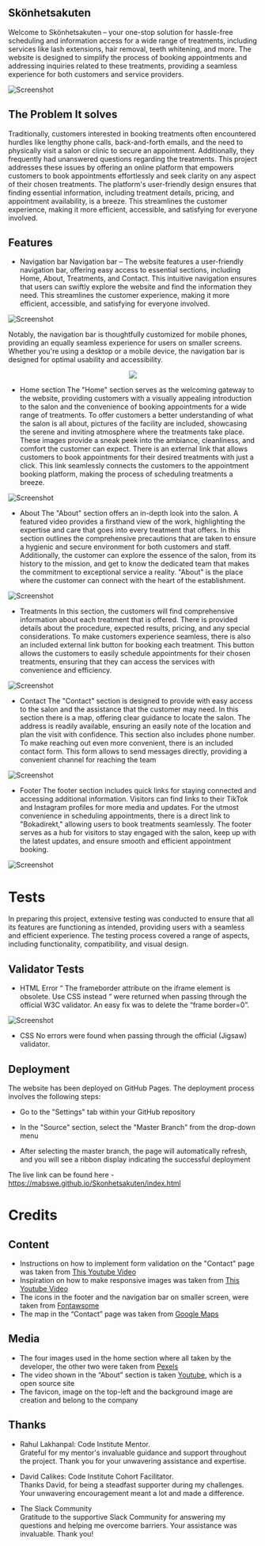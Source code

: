 ## Skönhetsakuten
Welcome to Skönhetsakuten – your one-stop solution for hassle-free scheduling and information access for a wide range of treatments, including services like lash extensions, hair removal, teeth whitening, and more. The website is designed to simplify the process of booking appointments and addressing inquiries related to these treatments, providing a seamless experience for both customers and service providers.



![Screenshot](assets/images/skonhet_mockup.JPG)


## The Problem It solves
Traditionally, customers interested in booking treatments often encountered hurdles like lengthy phone calls, back-and-forth emails, and the need to physically visit a salon or clinic to secure an appointment. Additionally, they frequently had unanswered questions regarding the treatments. This project addresses these issues by offering an online platform that empowers customers to book appointments effortlessly and seek clarity on any aspect of their chosen treatments. The platform's user-friendly design ensures that finding essential information, including treatment details, pricing, and appointment availability, is a breeze. This streamlines the customer experience, making it more efficient, accessible, and satisfying for everyone involved.

## Features

- Navigation bar
Navigation bar – The website features a user-friendly navigation bar, offering easy access to essential sections, including Home, About, Treatments, and Contact. This intuitive navigation ensures that users can swiftly explore the website and find the information they need.
This streamlines the customer experience, making it more efficient, accessible, and satisfying for everyone involved.

![Screenshot](assets/images/nav.JPG)

Notably, the navigation bar is thoughtfully customized for mobile phones, providing an equally seamless experience for users on smaller screens. Whether you're using a desktop or a mobile device, the navigation bar is designed for optimal usability and accessibility.

<p align="center"> <img src=assets/images/nav_phone.JPG> </p>

- Home section
The "Home" section serves as the welcoming gateway to the website, providing customers with a visually appealing introduction to the salon and the convenience of booking appointments for a wide range of treatments. To offer customers a better understanding of what the salon is all about, pictures of the facility are included, showcasing the serene and inviting atmosphere where the treatments take place. These images provide a sneak peek into the ambiance, cleanliness, and comfort the customer can expect.
There is an external link that allows customers to book appointments for their desired treatments with just a click. This link seamlessly connects the customers to the appointment booking platform, making the process of scheduling treatments a breeze.

![Screenshot](assets/images/home.JPG)

- About
The "About" section offers an in-depth look into the salon. A featured video provides a firsthand view of the work, highlighting the expertise and care that goes into every treatment that offers. In this section outlines the comprehensive precautions that are taken to ensure a hygienic and secure environment for both customers and staff. Additionally, the customer can explore the essence of the salon, from its history to the mission, and get to know the dedicated team that makes the commitment to exceptional service a reality. "About" is the place where the customer can connect with the heart of the establishment.

![Screenshot](assets/images/about.JPG)

- Treatments
In this section, the customers will find comprehensive information about each treatment that is offered. There is provided details about the procedure, expected results, pricing, and any special considerations. To make customers experience seamless, there is also an included external link button for booking each treatment. This button allows the customers to easily schedule appointments for their chosen treatments, ensuring that they can access the services with convenience and efficiency.

![Screenshot](assets/images/treatments.JPG)

- Contact
The "Contact" section is designed to provide with easy access to the salon and the assistance that the customer may need. In this section there is a map, offering clear guidance to locate the salon. The address is readily available, ensuring an easily note of the location and plan the visit with confidence. This section also includes phone number.
To make reaching out even more convenient, there is an included contact form. This form allows to send messages directly, providing a convenient channel for reaching the team

![Screenshot](assets/images/contact.JPG)

- Footer
The footer section includes quick links for staying connected and accessing additional information. Visitors can find links to their TikTok and Instagram profiles for more media and updates. For the utmost convenience in scheduling appointments, there is a direct link to "Bokadirekt," allowing users to book treatments seamlessly. The footer serves as a hub for visitors to stay engaged with the salon, keep up with the latest updates, and ensure smooth and efficient appointment booking.

![Screenshot](assets/images/footer.JPG)

# Tests
In preparing this project, extensive testing was conducted to ensure that all its features are functioning as intended, providing users with a seamless and efficient experience. The testing process covered a range of aspects, including functionality, compatibility, and visual design.

## Validator Tests

- HTML
Error “ The frameborder attribute on the iframe element is obsolete. Use CSS instead “ were returned when passing through the official W3C validator. An easy fix was to delete the “frame border=0”.

![Screenshot](assets/images/error.JPG)

- CSS
No errors were found when passing through the official (Jigsaw) validator.

## Deployment

The website has been deployed on GitHub Pages. The deployment process involves the following steps:

- Go to the "Settings" tab within your GitHub repository

- In the "Source" section, select the "Master Branch" from the drop-down menu

- After selecting the master branch, the page will automatically refresh, and you will see a ribbon display indicating the successful deployment

The live link can be found here - https://mabswe.github.io/Skonhetsakuten/index.html

# Credits

## Content
* Instructions on how to implement form validation on the "Contact" page was taken from [This Youtube Video](https://youtu.be/E5MEzC0prd4?si=4RoqkRT1HJv6EUEK)
* Inspiration on how to make responsive images was taken from [This Youtube Video](https://www.youtube.com/watch?v=QmZNFnqwu74&list=PLdwoDZXm0vRN_McH2ZSxvSyX2u49zsZFm&index=3)
* The icons in the footer and the navigation bar on smaller screen, were taken from [Fontawsome](https://fontawesome.com/)
* The map in the “Contact” page was taken from [Google Maps](https://www.google.com/maps)

## Media
* The four images used in the home section where all taken by the developer, the other two were taken from [Pexels](https://www.pexels.com)
* The video shown in the “About” section is taken [Youtube](https://youtu.be/Cwy7LBGqOWU?si=ec37eBBoYzS9slwr), which is a open source site
* The favicon, image on the top-left and the background image are creation and belong to the company

## Thanks
* Rahul Lakhanpal: Code Institute Mentor.\
Grateful for my mentor's invaluable guidance and support throughout the project. Thank you for your unwavering assistance and expertise.

* David Calikes: Code Institute Cohort Facilitator.\
Thanks David, for being a steadfast supporter during my challenges. Your unwavering encouragement meant a lot and made a difference.

* The Slack Community\
Gratitude to the supportive Slack Community for answering my questions and helping me overcome barriers. Your assistance was invaluable. Thank you!
